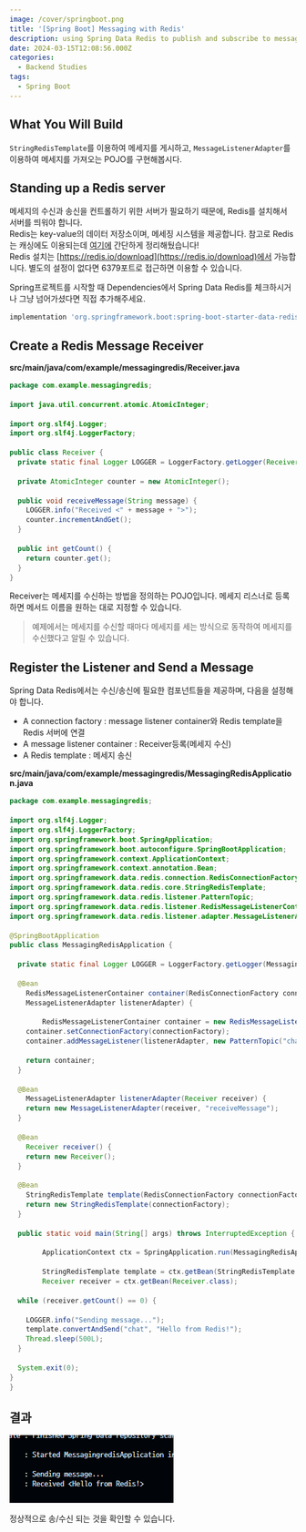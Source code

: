 ```yaml
---
image: /cover/springboot.png
title: '[Spring Boot] Messaging with Redis'
description: using Spring Data Redis to publish and subscribe to messages sent with Redis.
date: 2024-03-15T12:08:56.000Z
categories:
  - Backend Studies
tags:
  - Spring Boot
---
```


## What You Will Build

`StringRedisTemplate`를 이용하여 메세지를 게시하고, `MessageListenerAdapter`를 이용하여 메세지를 가져오는 POJO를 구현해봅시다.

## Standing up a Redis server

메세지의 수신과 송신을 컨트롤하기 위한 서버가 필요하기 때문에, Redis를 설치해서 서버를 띄워야 합니다.\
Redis는 key-value의 데이터 저장소이며, 메세징 시스템을 제공합니다. 참고로 Redis는 캐싱에도 이용되는데 [여기에](https://skay138.github.io/p/django-api-improvement-cache/ "\[Django] API 성능을 개선해보자 : 캐싱") 간단하게 정리해뒀습니다!\
Redis 설치는 [https://redis.io/download](https://redis.io/download)에서 가능합니다. 별도의 설정이 없다면 6379포트로 접근하면 이용할 수 있습니다.

Spring프로젝트를 시작할 때 Dependencies에서 Spring Data Redis를 체크하시거나 그냥 넘어가셨다면 직접 추가해주세요.

```gradle
implementation 'org.springframework.boot:spring-boot-starter-data-redis'
```

## Create a Redis Message Receiver

**src/main/java/com/example/messagingredis/Receiver.java**

```java
package com.example.messagingredis;

import java.util.concurrent.atomic.AtomicInteger;

import org.slf4j.Logger;
import org.slf4j.LoggerFactory;

public class Receiver {
  private static final Logger LOGGER = LoggerFactory.getLogger(Receiver.class);

  private AtomicInteger counter = new AtomicInteger();

  public void receiveMessage(String message) {
    LOGGER.info("Received <" + message + ">");
    counter.incrementAndGet();
  }

  public int getCount() {
    return counter.get();
  }
}
```

Receiver는 메세지를 수신하는 방법을 정의하는 POJO입니다. 메세지 리스너로 등록하면 메서드 이름을 원하는 대로 지정할 수 있습니다.

> 예제에서는 메세지를 수신할 때마다 메세지를 세는 방식으로 동작하여 메세지를 수신했다고 알릴 수 있습니다.

## Register the Listener and Send a Message

Spring Data Redis에서는 수신/송신에 필요한 컴포넌트들을 제공하며, 다음을 설정해야 합니다.

* A connection factory : message listener container와 Redis template을 Redis 서버에 연결
* A message listener container : Receiver등록(메세지 수신)
* A Redis template : 메세지 송신

**src/main/java/com/example/messagingredis/MessagingRedisApplication.java**

```java
package com.example.messagingredis;

import org.slf4j.Logger;
import org.slf4j.LoggerFactory;
import org.springframework.boot.SpringApplication;
import org.springframework.boot.autoconfigure.SpringBootApplication;
import org.springframework.context.ApplicationContext;
import org.springframework.context.annotation.Bean;
import org.springframework.data.redis.connection.RedisConnectionFactory;
import org.springframework.data.redis.core.StringRedisTemplate;
import org.springframework.data.redis.listener.PatternTopic;
import org.springframework.data.redis.listener.RedisMessageListenerContainer;
import org.springframework.data.redis.listener.adapter.MessageListenerAdapter;

@SpringBootApplication
public class MessagingRedisApplication {

  private static final Logger LOGGER = LoggerFactory.getLogger(MessagingRedisApplication.class);

  @Bean
	RedisMessageListenerContainer container(RedisConnectionFactory connectionFactory,
    MessageListenerAdapter listenerAdapter) {

		RedisMessageListenerContainer container = new RedisMessageListenerContainer();
    container.setConnectionFactory(connectionFactory);
    container.addMessageListener(listenerAdapter, new PatternTopic("chat"));

    return container;
  }

  @Bean
	MessageListenerAdapter listenerAdapter(Receiver receiver) {
    return new MessageListenerAdapter(receiver, "receiveMessage");
  }

  @Bean
	Receiver receiver() {
    return new Receiver();
  }

  @Bean
	StringRedisTemplate template(RedisConnectionFactory connectionFactory) {
    return new StringRedisTemplate(connectionFactory);
  }

  public static void main(String[] args) throws InterruptedException {

		ApplicationContext ctx = SpringApplication.run(MessagingRedisApplication.class, args);

		StringRedisTemplate template = ctx.getBean(StringRedisTemplate.class);
		Receiver receiver = ctx.getBean(Receiver.class);

  while (receiver.getCount() == 0) {

    LOGGER.info("Sending message...");
    template.convertAndSend("chat", "Hello from Redis!");
    Thread.sleep(500L);
  }

  System.exit(0);
}
}
```

## 결과

![실행 로그](image.png)

정상적으로 송/수신 되는 것을 확인할 수 있습니다.
